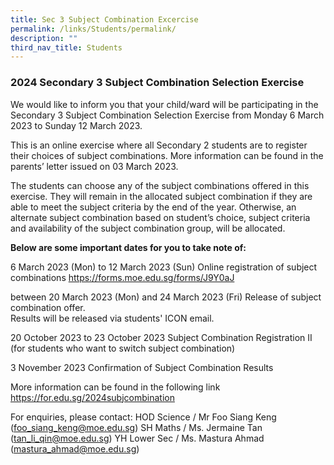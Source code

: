 ```yaml
---
title: Sec 3 Subject Combination Excercise
permalink: /links/Students/permalink/
description: ""
third_nav_title: Students
---
```

### 2024 Secondary 3 Subject Combination Selection Exercise

We would like to inform you that your child/ward will be participating in the Secondary 3 Subject Combination Selection Exercise from Monday 6 March 2023 to Sunday 12 March 2023.

This is an online exercise where all Secondary 2 students are to register their choices of subject combinations. More information can be found in the parents’ letter issued on 03 March 2023.

The students can choose any of the subject combinations offered in this exercise. They will remain in the allocated subject combination if
they are able to meet the subject criteria by the end of the year. Otherwise, an alternate subject combination based on student’s choice, subject criteria and availability of the subject combination group, will be allocated.

**Below are some important dates for you to take note of:**

6 March 2023 (Mon) to 12 March 2023 (Sun) 
Online registration of subject combinations
https://forms.moe.edu.sg/forms/J9Y0aJ

between 20 March 2023 (Mon) and 24 March 2023 (Fri)
Release of subject combination offer. <br>Results will be released via students' ICON email.

20 October 2023 to 23 October 2023
Subject Combination Registration II 
<br>(for students who want to switch subject combination)

3 November 2023
Confirmation of Subject Combination Results

More information can be found in the following link
https://for.edu.sg/2024subjcombination

For enquiries, please contact:
HOD Science / Mr Foo Siang Keng (foo_siang_keng@moe.edu.sg)
SH Maths / Ms. Jermaine Tan (tan_li_qin@moe.edu.sg)
YH Lower Sec / Ms. Mastura Ahmad (mastura_ahmad@moe.edu.sg)